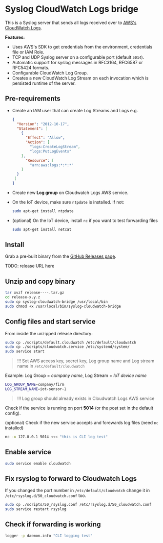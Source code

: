 # Syslog CloudWatch Logs bridge

This is a Syslog server that sends all logs received over to [AWS's CloudWatch Logs](https://aws.amazon.com/cloudwatch/details/#log-monitoring).

**Features:**

* Uses AWS's SDK to get credentials from the environment, credentials file or IAM Role.
* TCP and UDP Syslog server on a configurable port (default `5014`).
* Automatic support for syslog messages in RFC3164, RFC6587 or RFC5424 formats.
* Configurable CloudWatch Log Group.
* Creates a new CloudWatch Log Stream on each invocation which is persisted runtime of the server.


## Pre-requirements

* Create an IAM user that can create Log Streams and Logs e.g.

  ```json
  {
    "Version": "2012-10-17",
    "Statement": [
      {
        "Effect": "Allow",
        "Action": [
          "logs:CreateLogStream",
          "logs:PutLogEvents"
      ],
        "Resource": [
          "arn:aws:logs:*:*:*"
      ]
    }
   ]
  }
  ```

* Create new **Log group** on Cloudwatch Logs AWS service.
* On the IoT device, make sure `ntpdate` is installed. If not:

  ```bash
  sudo apt-get install ntpdate
  ```

* (optional) On the IoT device, install `nc` if you want to test forwarding files

  ```bash
  sudo apt-get install netcat
  ```

## Install

Grab a pre-built binary from the [GitHub Releases page](https://github.com/zh/syslog-cloudwatch-bridge/releases).

TODO: release URL here

## Unzip and copy binary

  ```bash
  tar xvzf release----.tar.gz
  cd release-x.y.z
  sudo cp syslog-cloudwatch-bridge /usr/local/bin
  sudo chmod +x /usr/local/bin/syslog-cloudwatch-bridge

  ```

## Config files and start service

From inside the unzipped release directory:

  ```bash
  sudo cp ./scripts/default.cloudwatch /etc/default/cloudwatch
  sudo cp ./scripts/cloudwatch.service /etc/systemd/system/
  sudo service start
  ```

>!!! Set AWS access key, secret key, Log group name and Log stream name in `/etc/default/cloudwatch`

Example: Log Group = *company name*, Log Stream = *IoT device name*

  ```bash
  LOG_GROUP_NAME=company/firm
  LOG_STREAM_NAME=iot-sensor-1
  ```

>!!! Log group should already exists in Cloudwatch Logs AWS service

Check if the service is running on port **5014** (or the post set in the default config).

(optional) Check if the new service accepts and forewards log files (need `nc` installed)

  ```bash
  nc -u 127.0.0.1 5014 <<< "this is CLI log test"

  ```

## Enable service

  ```bash
  sudo service enable cloudwatch
  ```

## Fix rsyslog to forward to Cloudwatch Logs

If you changed the port number in `/etc/default/cloudwatch` change it in `/etc/rsyslog.d/50_cloudwatch.conf` too.


  ```bash
  sudo cp ./scripts/50_rsyslog.conf /etc/rsyslog.d/50_cloudwatch.conf
  sudo service restart rsyslog
  ```

## Check if forwarding is working

  ```bash
  logger -p daemon.info "CLI logging test"
  ```
